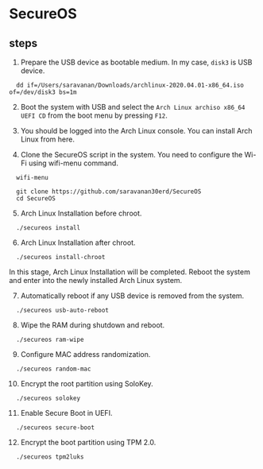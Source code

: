 # SecureOS

## steps

1. Prepare the USB device as bootable medium. In my case, `disk3` is USB device.
```
  dd if=/Users/saravanan/Downloads/archlinux-2020.04.01-x86_64.iso of=/dev/disk3 bs=1m
```

2. Boot the system with USB and select the `Arch Linux archiso x86_64 UEFI CD` from the boot menu
by pressing `F12`.

3. You should be logged into the Arch Linux console. You can install Arch Linux from here.

4. Clone the SecureOS script in the system.
You need to configure the Wi-Fi using wifi-menu command.
```
  wifi-menu
```
```
  git clone https://github.com/saravanan30erd/SecureOS
  cd SecureOS
```

5. Arch Linux Installation before chroot.
```
  ./secureos install
```

6. Arch Linux Installation after chroot.
```
  ./secureos install-chroot
```

In this stage, Arch Linux Installation will be completed.
Reboot the system and enter into the newly installed Arch Linux system.

7. Automatically reboot if any USB device is removed from the system.
```
  ./secureos usb-auto-reboot
```

8. Wipe the RAM during shutdown and reboot.
```
  ./secureos ram-wipe
```

9. Configure MAC address randomization.
```
  ./secureos random-mac
```

10. Encrypt the root partition using SoloKey.
```
  ./secureos solokey
```

11. Enable Secure Boot in UEFI.
```
  ./secureos secure-boot
```

12. Encrypt the boot partition using TPM 2.0.
```
  ./secureos tpm2luks
```
